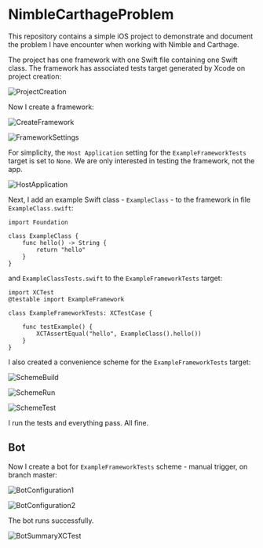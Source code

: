 # NimbleCarthageProblem

This repository contains a simple iOS project to demonstrate and document the problem I have encounter when
working with Nimble and Carthage.

The project has one framework with one Swift file containing one Swift class. The framework has associated tests target
generated by Xcode on project creation:

![ProjectCreation](images/ProjectCreation.png)

Now I create a framework:

![CreateFramework](images/CreateFramework.png)


![FrameworkSettings](images/FrameworkSettings.png)

For simplicity, the `Host Application` setting for the `ExampleFrameworkTests` target is set to `None`. We are only
interested in testing the framework, not the app.

![HostApplication](images/HostApplication.png)

Next, I add an example Swift class - `ExampleClass` - to the framework in file `ExampleClass.swift`:

    import Foundation
    
    class ExampleClass {
        func hello() -> String {
            return "hello"
        }
    }

and `ExampleClassTests.swift` to the `ExampleFrameworkTests` target:

    import XCTest
    @testable import ExampleFramework
    
    class ExampleFrameworkTests: XCTestCase {
        
        func testExample() {
            XCTAssertEqual("hello", ExampleClass().hello())
        }
    }

    
I also created a convenience scheme for the `ExampleFrameworkTests` target:

![SchemeBuild](images/SchemeBuild.png)

![SchemeRun](images/SchemeRun.png)

![SchemeTest](images/SchemeTest.png)

I run the tests and everything pass. All fine.

## Bot

Now I create a bot for `ExampleFrameworkTests` scheme - manual trigger, on branch master:

![BotConfiguration1](images/BotConfiguration1.png)

![BotConfiguration2](images/BotConfiguration2.png)

The bot runs successfully.

![BotSummaryXCTest](images/BotSummaryXCTest.png)

